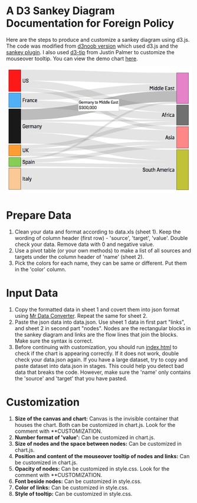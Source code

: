 A D3 Sankey Diagram Documentation for Foreign Policy
====================
Here are the steps to produce and customize a sankey diagram using d3.js. The code was modified from <a href="https://gist.github.com/d3noob/5015397">d3noob version</a> which used d3.js and the <a href="https://github.com/d3/d3-plugins/tree/master/sankey">sankey plugin</a>. I also used <a href="https://github.com/Caged/d3-tip">d3-tip</a> from Justin Palmer to customize the mouseover tooltip.
You can view the demo chart <a href="http://kuangkeng.github.io/keng-data-journalism/sankey-demo/index.html">here</a>.

<img src="screencap.png" style="margin:auto;">

Prepare Data
====================
<ol>
 <li>Clean your data and format according to data.xls (sheet 1). Keep the wording of column header (first row) - 'source', 'target', 'value'. Double check your data. Remove data with 0 and negative value. </li>
 <li>Use a pivot table (or your own methods) to make a list of all sources and targets under the column header of 'name' (sheet 2).</li>
 <li>Pick the colors for each name, they can be same or different. Put them in the 'color' column.</li>
</ol>  

Input Data
====================
<ol>
 <li>Copy the formatted data in sheet 1 and covert them into json format using <a href="http://shancarter.github.io/mr-data-converter/">Mr Data Converter</a>. Repeat the same for sheet 2.</li>
 <li>Paste the json data into data.json. Use sheet 1 data in first part "links", and sheet 2 in second part "nodes". Nodes are the rectangular blocks in the sankey diagram and links are the flow lines that join the blocks. Make sure the syntax is correct.</li>
 <li>Before continuing with customization, you should run <a href="http://kuangkeng.github.io/keng-data-journalism/sankey-demo/index.html">index.html</a> to check if the chart is appearing correctly. If it does not work, double check your data.json again. If you have a large dataset, try to copy and paste dataset into data.json in stages. This could help you detect bad data that breaks the code. However, make sure the 'name' only contains the 'source' and 'target' that you have pasted.</li>
</ol>

Customization
====================
<ol>
 <li><strong>Size of the canvas and chart:</strong> Canvas is the invisible container that houses the chart. Both can be customized in chart.js. Look for the comment with **CUSTOMIZATION.</li>
 <li><strong>Number format of 'value':</strong> Can be customized in chart.js.</li>
 <li><strong>Size of nodes and the space between nodes:</strong> Can be customized in chart.js.</li>
 <li><strong>Position and content of the mouseover tooltip of nodes and links:</strong> Can be customized in chart.js.</li>
 <li><strong>Opacity of nodes:</strong> Can be customized in style.css. Look for the comment with **CUSTOMIZATION.</li>
 <li><strong>Font beside nodes:</strong> Can be customized in style.css.</li>
 <li><strong>Color of links:</strong> Can be customized in style.css.</li>
 <li><strong>Style of tooltip:</strong> Can be customized in style.css.</li>
</ol>  



